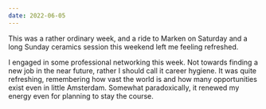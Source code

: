 ```yaml
---
date: 2022-06-05
---
```


This was a rather ordinary week, and a ride to Marken on Saturday and a long Sunday ceramics session this weekend left me feeling refreshed.

I engaged in some professional networking this week. Not towards finding a new job in the near future, rather I should call it career hygiene. It was quite refreshing, remembering how vast the world is and how many opportunities exist even in little Amsterdam. Somewhat paradoxically, it renewed my energy even for planning to stay the course.
